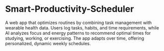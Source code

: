 # Smart-Productivity-Scheduler
A web app that optimizes routines by combining task management with wearable health data. Users log tasks, habits, and time requirements, while AI analyzes focus and energy patterns to recommend optimal times for studying, working, or exercising. The app adapts over time, offering personalized, dynamic weekly schedules.
